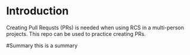 # Introduction
Creating Pull Requsts (PRs) is needed when using RCS in a multi-person projects. This repo can be used to practice creating PRs.

#Summary
this is a summary
